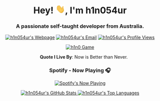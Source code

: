 <h1 align="center">Hey! <img src="https://raw.githubusercontent.com/h1n054ur/h1n054ur/master/Hey.gif" width="30px">, I'm h1n054ur</h1>
<h3 align="center">A passionate self-taught developer from Australia.</h3>

<p align="center">
  <a target="_blank" href="https://haniumer.com"><img src="https://img.shields.io/static/v1?label=h1n054ur&message=Webpage&color=blue&logo=github" alt="h1n054ur's Webpage" /></a>
  <a target="_blank" href="https://mailhide.io/e/sMrBCPXY" onclick="popup=window.open('https://mailhide.io/e/sMrBCPXY','mailhidepopup','width=580,height=635'); return false;"><img src="https://img.shields.io/badge/Email-Reveal-2a8?&logo=gmail&logoColor=white" alt="h1n054ur's Email" /></a>
  <a target="_blank" href="https://github.com/h1n054ur"><img src="https://komarev.com/ghpvc/?username=h1n054ur&label=Profile%20Views" alt="h1n054ur's Profile Views" /></a>
</p>

<p align="center"><a target="_blank" href="https://tinyurl.com/ecxpkcdc"><img src="https://tinyurl.com/5upvew82" alt="h1n0 Game" /></a></p>

<ul align="center">
  <a><b>Quote I Live By</b>: Now is Better than Never.</a>
</ul>

<h3 align="center"> Spotify - Now Playing 🎧</h3>
<p align="center">
  <a target="_blank" href="https://open.spotify.com/user/1cb9oxfto9fd9km6fjdbmza3z"><img src="https://obsimad-github.vercel.app/api/spotify" alt="Spotify's Now Playing" width="350" /></a>
</p>


<p align="center">
  <a target="_blank" href="https://github.com/h1n054ur">
    <img height="150em" src="https://github-readme-stats.vercel.app/api?username=h1n054ur&show_icons=true&hide_border=true&theme=blueberry" alt="h1n054ur's GitHub Stats" /> 
    <img height="150em" src="https://github-readme-stats.vercel.app/api/top-langs/?username=h1n054ur&layout=compact&hide_border=true&theme=blueberry" alt="h1n054ur's Top Languages" />
  </a>
</p>
